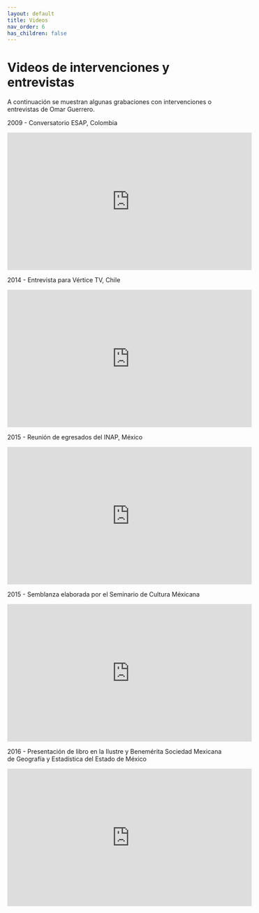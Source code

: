 ```yaml
---
layout: default
title: Videos
nav_order: 6
has_children: false
---
```


# Videos de intervenciones y entrevistas
A continuación se muestran algunas grabaciones con intervenciones o entrevistas de Omar Guerrero.

2009 - Conversatorio ESAP, Colombia
<iframe width="560" height="315" src="https://www.youtube.com/embed/Oo7I7Kknb2I?si=M5YAKMpU-X9qwQyn" title="YouTube video player" frameborder="0" allow="accelerometer; autoplay; clipboard-write; encrypted-media; gyroscope; picture-in-picture; web-share" allowfullscreen></iframe>

2014 - Entrevista para Vértice TV, Chile
<iframe width="560" height="315" src="https://www.youtube.com/embed/hQk5it8klko?si=mf31lJ6ytvTjafBc" title="YouTube video player" frameborder="0" allow="accelerometer; autoplay; clipboard-write; encrypted-media; gyroscope; picture-in-picture; web-share" allowfullscreen></iframe>

2015 -  Reunión de egresados del INAP, México
<iframe width="560" height="315" src="https://www.youtube.com/embed/LLjKLQ4-1hU?si=Iplhx5659t4hchYt" title="YouTube video player" frameborder="0" allow="accelerometer; autoplay; clipboard-write; encrypted-media; gyroscope; picture-in-picture; web-share" allowfullscreen></iframe>

2015 - Semblanza elaborada por el Seminario de Cultura Méxicana
<iframe width="560" height="315" src="https://www.youtube.com/embed/NMVdBjuo_-A?si=QiFwELsKuOrHBjpf" title="YouTube video player" frameborder="0" allow="accelerometer; autoplay; clipboard-write; encrypted-media; gyroscope; picture-in-picture; web-share" allowfullscreen></iframe>

2016 - Presentación de libro en la Ilustre y Benemérita Sociedad Mexicana de Geografía y Estadística del Estado de México
<iframe width="560" height="315" src="https://www.youtube.com/embed/8Zl3eEKsG04?si=ltbdwM1yyH8JCp1V" title="YouTube video player" frameborder="0" allow="accelerometer; autoplay; clipboard-write; encrypted-media; gyroscope; picture-in-picture; web-share" allowfullscreen></iframe>



